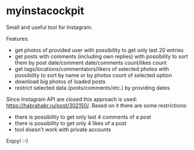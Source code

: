 # myinstacockpit
Small and useful tool for Instagram.

Features:
  - get photos of provided user with possibility to get only last 20 entries
  - get posts with comments (including own replies) with possibility to sort them by post date/comment date/comments count/likes count
  - get tags/locations/commentators/likers of selected photos with possibility to sort by name or by photos count of selected option
  - download big photos of loaded posts
  - restrict selected data (posts/comments/etc.) by providing dates

Since Instagram API are closed this approach is used: https://habrahabr.ru/post/302150/.
Based on it there are some restrictions:
  - there is possibility to get only last 4 comments of a post
  - there is possibility to get only 4 likes of a post
  - tool doesn't work with private accounts

Enjoy! :-)
